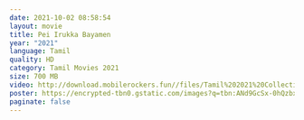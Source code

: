 ```yaml
---
date: 2021-10-02 08:58:54
layout: movie
title: Pei Irukka Bayamen
year: "2021"
language: Tamil
quality: HD
category: Tamil Movies 2021
size: 700 MB
video: http://download.mobilerockers.fun//files/Tamil%202021%20Collection/Pei%20Iruka%20Bayamen%20(2021)/Pei%20Iruka%20Bayamen%20(2021)%20Full%20Movies/Pei%20Iruka%20Bayamen%20(2021)%20DVDScr/Pei%20Iruka%20Bayamen%20(2021)%20DVDScr%20Single%20Part.mp4
poster: https://encrypted-tbn0.gstatic.com/images?q=tbn:ANd9GcSx-0hQzbxKFGI1lyAFqM1UgvXEG48XMUVPjQ&usqp=CAU
paginate: false
---
```

